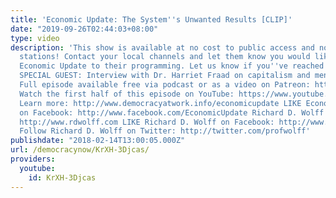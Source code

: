 ```yaml
---
title: 'Economic Update: The System''s Unwanted Results [CLIP]'
date: "2019-09-26T02:44:03+08:00"
type: video
description: 'This show is available at no cost to public access and non-profit community
  stations! Contact your local channels and let them know you would like them to add
  Economic Update to their programming. Let us know if you''ve reached out: info(a)democracyatwork.info
  SPECIAL GUEST: Interview with Dr. Harriet Fraad on capitalism and mental health.
  Full episode available free via podcast or as a video on Patreon: http://www.patreon.com/economicupdate
  Watch the first half of this episode on YouTube: https://www.youtube.com/watch?v=qXyKbJMdX5o
  Learn more: http://www.democracyatwork.info/economicupdate LIKE Economic Update
  on Facebook: http://www.facebook.com/EconomicUpdate Richard D. Wolff''s website:
  http://www.rdwolff.com LIKE Richard D. Wolff on Facebook: http://www.facebook.com/RichardDWolff
  Follow Richard D. Wolff on Twitter: http://twitter.com/profwolff'
publishdate: "2018-02-14T13:00:05.000Z"
url: /democracynow/KrXH-3Djcas/
providers:
  youtube:
    id: KrXH-3Djcas
---
```

